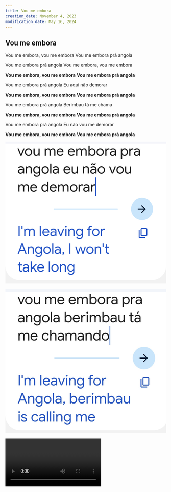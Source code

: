 ```yaml
---
title: Vou me embora
creation_date: November 4, 2023
modification_date: May 16, 2024
---
```



## Vou me embora

Vou me embora, vou me embora
Vou me embora prá angola

Vou me embora prá angola
Vou me embora, vou me embora

**Vou me embora, vou me embora**
**Vou me embora prá angola**

Vou me embora prá angola
Eu aqui não demorar

**Vou me embora, vou me embora**
**Vou me embora prá angola**

Vou me embora prá angola
Berimbau tá me chama

**Vou me embora, vou me embora**
**Vou me embora prá angola**

Vou me embora prá angola
Eu não vou me demorar

**Vou me embora, vou me embora**
**Vou me embora prá angola**

![Vou me embora](images/Vou%20me%20embora.jpeg)

![Vou me embora-1](images/Vou%20me%20embora-1.jpeg)



![Vou-me-embora-1-IMG_2683.MOV](attachments/Vou-me-embora-1-IMG_2683.MOV)